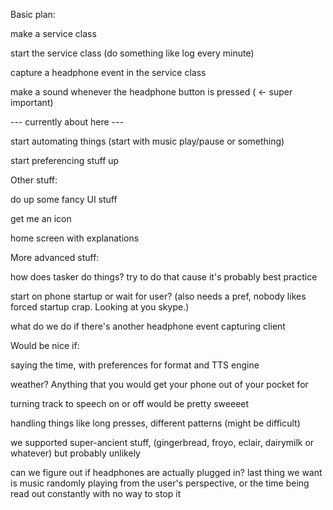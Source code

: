 Basic plan:

make a service class

start the service class (do something like log every minute)

capture a headphone event in the service class

make a sound whenever the headphone button is pressed ( <- super important)

--- currently about here ---

start automating things (start with music play/pause or something)

start preferencing stuff up

Other stuff:

do up some fancy UI stuff

get me an icon

home screen with explanations

More advanced stuff:

how does tasker do things? try to do that cause it's probably best practice

start on phone startup or wait for user? (also needs a pref, nobody likes forced startup crap. Looking at you skype.)

what do we do if there's another headphone event capturing client

Would be nice if:

saying the time, with preferences for format and TTS engine

weather? Anything that you would get your phone out of your pocket for

turning track to speech on or off would be pretty sweeeet

handling things like long presses, different patterns (might be difficult)

we supported super-ancient stuff, (gingerbread, froyo, eclair, dairymilk or whatever) but probably unlikely

can we figure out if headphones are actually plugged in? last thing we want is music randomly playing from the user's perspective, or the time being read out constantly with no way to stop it


